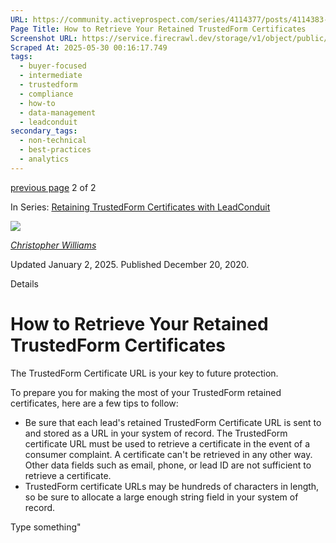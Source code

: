 ```yaml
---
URL: https://community.activeprospect.com/series/4114377/posts/4114383-how-to-retrieve-your-retained-trustedform-certificates
Page Title: How to Retrieve Your Retained TrustedForm Certificates
Screenshot URL: https://service.firecrawl.dev/storage/v1/object/public/media/screenshot-f8c4fbb5-e1c3-4822-b829-2edeb62d0c37.png
Scraped At: 2025-05-30 00:16:17.749
tags:
  - buyer-focused
  - intermediate
  - trustedform
  - compliance
  - how-to
  - data-management
  - leadconduit
secondary_tags:
  - non-technical
  - best-practices
  - analytics
---
```


[previous page](https://community.activeprospect.com/series/4114377/posts/4100506-retaining-trustedform-certificates-in-leadconduit) 2 of 2

In Series: [Retaining TrustedForm Certificates with LeadConduit](https://community.activeprospect.com/series/4114377-retaining-trustedform-certificates-with-leadconduit)

[![](https://content2.bloomfire.com/avatars/users/1405246/thumb/thumbnail.png?f=1620827893&Expires=1748567771&Signature=WsGzKwmeyjE-OejswxJze7JmmHzGGx8VXp5-Sepqszr8SMA1MHFS5VDEMicF4vqxpvlNlfZTT-UdeIkgwfX~Y~qRi-CmkW5lhdTHy1XPF5yofto3NUITeqKGpbdhONuDuX1JxchDSpSixNWLV2bD7Ybxd9B7HwngQEvRNna4KJ-fef4jT-XEK93MG8XgUnmoQ~1dEhfPuaaoIKCwB2tac-TWEVEu6ZappzEljYfv8-CR1~TAb2pgxl1MIqVxyuc39tpvlWnx-chEs-8wLy1CGWt3Y~0qCvEygd8WWvwOLr~-QlvF7PbDthbxuPGT~CTvq08lfT7eHJ51wriO1SGvCQ__&Key-Pair-Id=APKAIDFCFZ2UHE5LPIUA)](https://community.activeprospect.com/memberships/7846678-christopher-williams)

[_Christopher Williams_](https://community.activeprospect.com/memberships/7846678-christopher-williams)

Updated January 2, 2025. Published December 20, 2020.

Details

# How to Retrieve Your Retained TrustedForm Certificates

The TrustedForm Certificate URL is your key to future protection.

To prepare you for making the most of your TrustedForm retained certificates, here are a few tips to follow:

- Be sure that each lead's retained TrustedForm Certificate URL is sent to and stored as a URL in your system of record. The TrustedForm certificate URL must be used to retrieve a certificate in the event of a consumer complaint. A certificate can't be retrieved in any other way. Other data fields such as email, phone, or lead ID are not sufficient to retrieve a certificate.
- TrustedForm certificate URLs may be hundreds of characters in length, so be sure to allocate a large enough string field in your system of record.

Type something"

